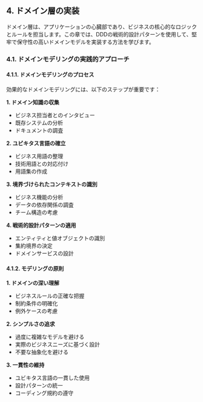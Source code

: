 ## 4. ドメイン層の実装

ドメイン層は、アプリケーションの心臓部であり、ビジネスの核心的なロジックとルールを担当します。この章では、DDDの戦術的設計パターンを使用して、堅牢で保守性の高いドメインモデルを実装する方法を学びます。

### 4.1. ドメインモデリングの実践的アプローチ

#### 4.1.1. ドメインモデリングのプロセス

効果的なドメインモデリングには、以下のステップが重要です：

**1. ドメイン知識の収集**
*   ビジネス担当者とのインタビュー
*   既存システムの分析
*   ドキュメントの調査

**2. ユビキタス言語の確立**
*   ビジネス用語の整理
*   技術用語との対応付け
*   用語集の作成

**3. 境界づけられたコンテキストの識別**
*   ビジネス機能の分析
*   データの依存関係の調査
*   チーム構造の考慮

**4. 戦術的設計パターンの適用**
*   エンティティと値オブジェクトの識別
*   集約境界の決定
*   ドメインサービスの設計

#### 4.1.2. モデリングの原則

**1. ドメインの深い理解**
*   ビジネスルールの正確な把握
*   制約条件の明確化
*   例外ケースの考慮

**2. シンプルさの追求**
*   過度に複雑なモデルを避ける
*   実際のビジネスニーズに基づく設計
*   不要な抽象化を避ける

**3. 一貫性の維持**
*   ユビキタス言語の一貫した使用
*   設計パターンの統一
*   コーディング規約の遵守 